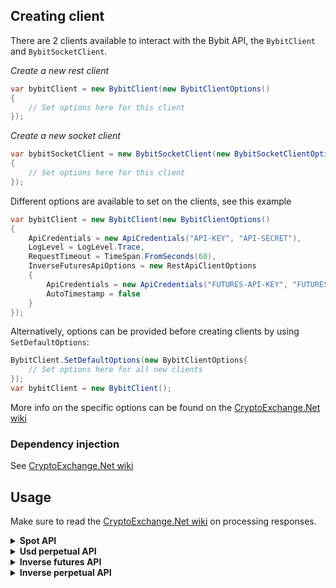 ## Creating client
There are 2 clients available to interact with the Bybit API, the `BybitClient` and `BybitSocketClient`.

*Create a new rest client*
````C#
var bybitClient = new BybitClient(new BybitClientOptions()
{
	// Set options here for this client
});
````

*Create a new socket client*
````C#
var bybitSocketClient = new BybitSocketClient(new BybitSocketClientOptions()
{
	// Set options here for this client
});
````

Different options are available to set on the clients, see this example
````C#
var bybitClient = new BybitClient(new BybitClientOptions()
{
	ApiCredentials = new ApiCredentials("API-KEY", "API-SECRET"),
	LogLevel = LogLevel.Trace,
	RequestTimeout = TimeSpan.FromSeconds(60),
	InverseFuturesApiOptions = new RestApiClientOptions
	{
		ApiCredentials = new ApiCredentials("FUTURES-API-KEY", "FUTURES-API-SECRET"),
		AutoTimestamp = false
	}
});
````
Alternatively, options can be provided before creating clients by using `SetDefaultOptions`:
````C#
BybitClient.SetDefaultOptions(new BybitClientOptions{
	// Set options here for all new clients
});
var bybitClient = new BybitClient();
````
More info on the specific options can be found on the [CryptoExchange.Net wiki](https://github.com/JKorf/CryptoExchange.Net/wiki/Options)

### Dependency injection
See [CryptoExchange.Net wiki](https://github.com/JKorf/CryptoExchange.Net/wiki/Clients#dependency-injection)

## Usage
Make sure to read the [CryptoExchange.Net wiki](https://github.com/JKorf/CryptoExchange.Net/wiki/Clients#processing-request-responses) on processing responses.

<Details>
<Summary>
<b>Spot API</b>

</Summary>
<BlockQuote>

#### Get market data
````C#
// Getting info on all symbols
var symbolData = await bybitClient.SpotApi.ExchangeData.GetSymbolsAsync();

// Getting tickers for all symbols
var tickerData = await bybitClient.SpotApi.ExchangeData.GetTickersAsync();

// Getting the order book of a symbol
var orderBookData = await bybitClient.SpotApi.ExchangeData.GetOrderBookAsync("BTCUSDT");

// Getting recent trades of a symbol
var tradeHistoryData = await bybitClient.SpotApi.ExchangeData.GetTradeHistoryAsync("BTC-USDT");
````

#### Requesting balances
````C#
var accountData = await bybitClient.SpotApi.Account.GetBalancesAsync();
````
#### Placing order
````C#
// Placing a buy limit order for 0.001 BTC at a price of 50000USDT each
var orderData = await bybitClient.SpotApi.Trading.PlaceOrderAsync(
                "BTCUSDT",
                OrderSide.Buy,
                OrderType.Limit,
                0.001m,
                50000,
                timeInForce: TimeInForce.GoodTillCanceled);
													
// Placing a buy market order, spending 50 USDT. When placing a Buy Market order the quantity is quote asset. Any other time it's in base asset.
var orderData = await bybitClient.SpotApi.Trading.PlaceOrderAsync(
                "BTCUSDT",
                OrderSide.Buy,
                OrderType.Market,
                50);
````

#### Requesting a specific order
````C#
// Request info on order with id `1234`
var orderData = await bybitClient.SpotApi.Trading.GetOrderAsync(1234);
````

#### Requesting order history
````C#
// Get all orders conform the parameters
 var ordersData = await bybitClient.SpotApi.Trading.GetOrdersAsync();
````

#### Cancel order
````C#
// Cancel order with id `1234`
var orderData = await bybitClient.SpotApi.Trading.CancelOrderAsync(1234);
````

#### Get user trades
````C#
var userTradesResult = await bybitClient.SpotApi.Trading.GetUserTradesAsync();
````

#### Subscribing to market data updates
````C#
var subscribeResult = await bybitSocketClient.SpotStreams.SubscribeToTickerUpdatesAsync("BTCUSDT", data =>
{
	// Handle ticker data
});
````

#### Subscribing to order updates
````C#
await bybitSocketClient.SpotStreams.SubscribeToAccountUpdatesAsync(
	accountUpdate =>
	{
		// Handle balance or permissions update
	},
	orderUpdate =>
	{
		// Handle order update
	},
	tradeUpdate =>
	{
		// Handle trade update
	});
````

</BlockQuote>
</Details>

<Details>
<Summary>
<b>Usd perpetual API</b>

</Summary>
<BlockQuote>

#### Get market data
````C#
 // Getting info on all symbols
var symbolData = await bybitClient.UsdPerpetualApi.ExchangeData.GetSymbolsAsync();

// Getting the order book of a symbol
var orderBookData = await bybitClient.UsdPerpetualApi.ExchangeData.GetOrderBookAsync("BTCUSDT");

// Getting recent trades of a symbol
var tradeHistoryData = await bybitClient.UsdPerpetualApi.ExchangeData.GetTradeHistoryAsync("BTCUSDT");
````

#### Requesting positions
````C#
// Getting your current positions
var positionResultData = await bybitClient.UsdPerpetualApi.Account.GetPositionsAsync();
````

#### Placing order
````C#
// Placing a Limit Sell order for 0.01 BTC at a price of 50000USDT each
var positionResultData = await bybitClient.UsdPerpetualApi.Trading.PlaceOrderAsync(
                "BTCUSDT",
                OrderSide.Sell,
                OrderType.Limit,
                0.01m,
                TimeInForce.GoodTillCanceled,
                false,
                false,
                50000);
````

#### Requesting a specific order
````C#
// Get info on an order id 1234 on symbol BTCUSDT
var orderResult = await bybitClient.UsdPerpetualApi.Trading.GetOpenOrderRealTimeAsync("BTCUSDT", "1234");

````

#### Requesting order history
````C#
// Get all orders for the account. Can apply filters as parameters
var orderResult = await bybitClient.UsdPerpetualApi.Trading.GetOrdersAsync("BTCUSDT");
````

#### Cancel order
````C#
// Cancel order with id 1234 on symbol BTCUSDT
var orderResult = await bybitClient.UsdPerpetualApi.Trading.CancelOrderAsync("BTCUSDT", "1234");

````

#### Get user trades
````C#
var userTradesResult = await bybitClient.UsdPerpetualApi.Trading.GetUserTradesAsync("BTCUSDT");
````

#### Subscribing to position updates
````C#
await bybitSocketClient.UsdPerpetualStreams.SubscribeToPositionUpdatesAsync(
	data =>
	{
		// Handle position update
	});
````

</BlockQuote>
</Details>

<Details>
<Summary>
<b>Inverse futures API</b>

</Summary>
<BlockQuote>

#### Get market data
````C#
 // Getting info on all symbols
var symbolData = await bybitClient.InverseFuturesApi.ExchangeData.GetSymbolsAsync();

// Getting the order book of a symbol
var orderBookData = await bybitClient.InverseFuturesApi.ExchangeData.GetOrderBookAsync("BTCUSDT");

// Getting recent trades of a symbol
var tradeHistoryData = await bybitClient.InverseFuturesApi.ExchangeData.GetTradeHistoryAsync("BTCUSDT");
````

#### Requesting positions
````C#
// Getting your current positions
var positionResultData = await bybitClient.InverseFuturesApi.Account.GetPositionsAsync();
````

#### Placing order
````C#
// Placing a Market buy order for 10 USDT
var positionResultData = await bybitClient.InverseFuturesApi.Trading.PlaceOrderAsync(
                "BTCUSDM21",
                OrderSide.Buy,
                OrderType.Market,
                PositionMode.BothSideBuy,
                10,
                TimeInForce.GoodTillCanceled);
````

#### Requesting a specific order
````C#
// Get info on an order id 1234 on symbol BTCUSDM21
var orderResult = await bybitClient.InverseFuturesApi.Trading.GetOpenOrderRealTimeAsync("BTCUSDM21", "1234");

````

#### Requesting order history
````C#
// Get all orders for the account. Can apply filters as parameters
var orderResult = await bybitClient.InverseFuturesApi.Trading.GetOrdersAsync("BTCUSDM21");
````

#### Cancel order
````C#
// Cancel order with id 1234 on symbol BTCUSDM21
var orderResult = await bybitClient.InverseFuturesApi.Trading.CancelOrderAsync("BTCUSDM21", "1234");

````

#### Get user trades
````C#
var userTradesResult = await bybitClient.InverseFuturesApi.Trading.GetUserTradesAsync("BTCUSDM21");
````

#### Streams
The InverseFutures API has no specific streams. The InverseFutures and InversePerpetual streams are equal and available to use via the InversePerpetualsStreams property.

</BlockQuote>
</Details>

<Details>
<Summary>
<b>Inverse perpetual API</b>

</Summary>
<BlockQuote>

#### Get market data
````C#
 // Getting info on all symbols
var symbolData = await bybitClient.InversePerpetualApi.ExchangeData.GetSymbolsAsync();

// Getting the order book of a symbol
var orderBookData = await bybitClient.InversePerpetualApi.ExchangeData.GetOrderBookAsync("BTCUSD");

// Getting recent trades of a symbol
var tradeHistoryData = await bybitClient.InversePerpetualApi.ExchangeData.GetTradeHistoryAsync("BTCUSD");
````

#### Requesting positions
````C#
// Getting your current positions
var positionResultData = await bybitClient.InversePerpetualApi.Account.GetPositionsAsync();
````

#### Placing order
````C#
// Placing a Market buy order for 10 USDT
var positionResultData = await bybitClient.InversePerpetualApi.Trading.PlaceOrderAsync(
                "BTCUSD",
                OrderSide.Buy,
                OrderType.Market,
                10,
                TimeInForce.GoodTillCanceled);
````

#### Requesting a specific order
````C#
// Get info on an order id 1234 on symbol BTCUSD
var orderResult = await bybitClient.InversePerpetualApi.Trading.GetOpenOrderRealTimeAsync("BTCUSD", "1234");

````

#### Requesting order history
````C#
// Get all orders for the account. Can apply filters as parameters
var orderResult = await bybitClient.InversePerpetualApi.Trading.GetOrdersAsync("BTCUSD");
````

#### Cancel order
````C#
// Cancel order with id 1234 on symbol BTCUSD
var orderResult = await bybitClient.InversePerpetualApi.Trading.CancelOrderAsync("BTCUSD", "1234");

````

#### Get user trades
````C#
var userTradesResult = await bybitClient.InversePerpetualApi.Trading.GetUserTradesAsync("BTCUSD");
````

#### Streams

#### Subscribing to position updates
````C#
await bybitSocketClient.InversePerpetualStreams.SubscribeToPositionUpdatesAsync(
	data =>
	{
		// Handle position update
	});
````

</BlockQuote>
</Details>


